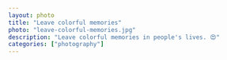 ```yaml
---   
layout: photo
title: "Leave colorful memories"
photo: "leave-colorful-memories.jpg"
description: "Leave colorful memories in people's lives. 😍"
categories: ["photography"]
---
```

